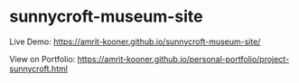 # sunnycroft-museum-site

Live Demo: https://amrit-kooner.github.io/sunnycroft-museum-site/

View on Portfolio: https://amrit-kooner.github.io/personal-portfolio/project-sunnycroft.html
